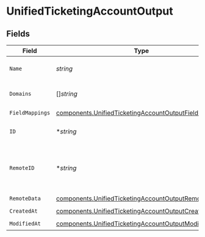 # UnifiedTicketingAccountOutput


## Fields

| Field                                                                                                                          | Type                                                                                                                           | Required                                                                                                                       | Description                                                                                                                    |
| ------------------------------------------------------------------------------------------------------------------------------ | ------------------------------------------------------------------------------------------------------------------------------ | ------------------------------------------------------------------------------------------------------------------------------ | ------------------------------------------------------------------------------------------------------------------------------ |
| `Name`                                                                                                                         | *string*                                                                                                                       | :heavy_check_mark:                                                                                                             | The name of the account                                                                                                        |
| `Domains`                                                                                                                      | []*string*                                                                                                                     | :heavy_minus_sign:                                                                                                             | The domains of the account                                                                                                     |
| `FieldMappings`                                                                                                                | [components.UnifiedTicketingAccountOutputFieldMappings](../../models/components/unifiedticketingaccountoutputfieldmappings.md) | :heavy_check_mark:                                                                                                             | N/A                                                                                                                            |
| `ID`                                                                                                                           | **string*                                                                                                                      | :heavy_minus_sign:                                                                                                             | The UUID of the account                                                                                                        |
| `RemoteID`                                                                                                                     | **string*                                                                                                                      | :heavy_minus_sign:                                                                                                             | The id of the account in the context of the 3rd Party                                                                          |
| `RemoteData`                                                                                                                   | [components.UnifiedTicketingAccountOutputRemoteData](../../models/components/unifiedticketingaccountoutputremotedata.md)       | :heavy_check_mark:                                                                                                             | N/A                                                                                                                            |
| `CreatedAt`                                                                                                                    | [components.UnifiedTicketingAccountOutputCreatedAt](../../models/components/unifiedticketingaccountoutputcreatedat.md)         | :heavy_check_mark:                                                                                                             | N/A                                                                                                                            |
| `ModifiedAt`                                                                                                                   | [components.UnifiedTicketingAccountOutputModifiedAt](../../models/components/unifiedticketingaccountoutputmodifiedat.md)       | :heavy_check_mark:                                                                                                             | N/A                                                                                                                            |
